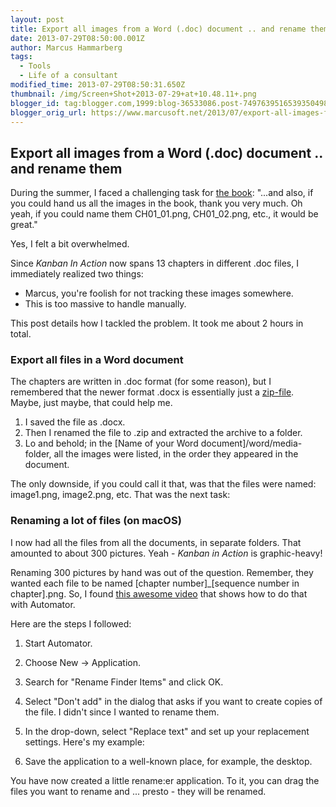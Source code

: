 ```yaml
---
layout: post
title: Export all images from a Word (.doc) document .. and rename them
date: 2013-07-29T08:50:00.001Z
author: Marcus Hammarberg
tags:
  - Tools
  - Life of a consultant
modified_time: 2013-07-29T08:50:31.650Z
thumbnail: /img/Screen+Shot+2013-07-29+at+10.48.11+.png
blogger_id: tag:blogger.com,1999:blog-36533086.post-7497639516539350498
blogger_orig_url: https://www.marcusoft.net/2013/07/export-all-images-from-word-doc.html
---
```


## Export all images from a Word (.doc) document .. and rename them

During the summer, I faced a challenging task for [the book](http://bit.ly/theKanbanBook): "...and also, if you could hand us all the images in the book, thank you very much. Oh yeah, if you could name them CH01_01.png, CH01_02.png, etc., it would be great."

Yes, I felt a bit overwhelmed.

Since *Kanban In Action* now spans 13 chapters in different .doc files, I immediately realized two things:

- Marcus, you're foolish for not tracking these images somewhere.
- This is too massive to handle manually.

This post details how I tackled the problem. It took me about 2 hours in total.

### Export all files in a Word document

The chapters are written in .doc format (for some reason), but I remembered that the newer format .docx is essentially just a [zip-file](http://en.wikipedia.org/wiki/Zip_(file_format)). Maybe, just maybe, that could help me.

1. I saved the file as .docx.
2. Then I renamed the file to .zip and extracted the archive to a folder.
3. Lo and behold; in the [Name of your Word document]/word/media-folder, all the images were listed, in the order they appeared in the document.

The only downside, if you could call it that, was that the files were named: image1.png, image2.png, etc. That was the next task:

### Renaming a lot of files (on macOS)

I now had all the files from all the documents, in separate folders. That amounted to about 300 pictures. Yeah - *Kanban in Action* is graphic-heavy!

Renaming 300 pictures by hand was out of the question. Remember, they wanted each file to be named [chapter number]\_[sequence number in chapter].png. So, I found [this awesome video](http://answers.oreilly.com/topic/2619-renaming-multiple-files-in-mac-os-x/) that shows how to do that with Automator.

Here are the steps I followed:

1. Start Automator.
2. Choose New -> Application.
3. Search for "Rename Finder Items" and click OK.
4. Select "Don't add" in the dialog that asks if you want to create copies of the file. I didn't since I wanted to rename them.
5. In the drop-down, select "Replace text" and set up your replacement settings. Here's my example:

6. Save the application to a well-known place, for example, the desktop.

You have now created a little rename:er application. To it, you can drag the files you want to rename and ... presto - they will be renamed.
